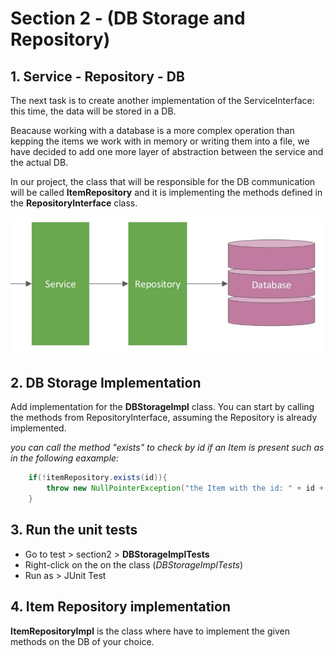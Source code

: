 # Section 2 - (DB Storage and Repository)

## 1. Service - Repository - DB

The next task is to create another implementation of the ServiceInterface: this time, the data will be stored in a DB.

Beacause working with a database is a more complex operation than kepping the items we work with in memory or writing them into a file, we have decided to add one more layer of abstraction between the service and the actual DB.

In our project, the class that will be responsible for the DB communication will be called **ItemRepository** and it is implementing the methods defined in the **RepositoryInterface** class.

![fig1.](./img/fig1.JPG)

## 2. DB Storage Implementation

Add implementation for the **DBStorageImpl** class. You can start by calling the methods from RepositoryInterface, assuming the Repository is already implemented.

*you can call the method "exists" to check by id if an Item is present such as in the following eaxample:*

```java
    if(!itemRepository.exists(id)){
        throw new NullPointerException("the Item with the id: " + id + " was not added to the DB");
    }
```

## 3. Run the unit tests

- Go to test > section2 > **DBStorageImplTests**
- Right-click on the on the class (*DBStorageImplTests*)
- Run as > JUnit Test

## 4. Item Repository implementation

**ItemRepositoryImpl** is the class where have to implement the given methods on the DB of your choice.  
